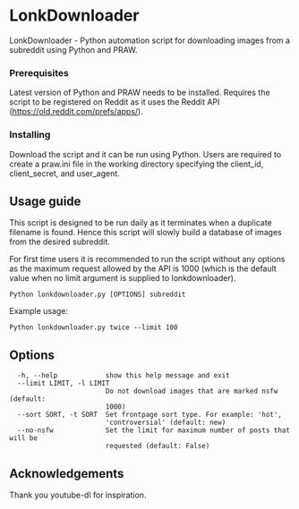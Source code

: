 # LonkDownloader

LonkDownloader - Python automation script for downloading images from a subreddit using Python and PRAW.

### Prerequisites

Latest version of Python and PRAW needs to be installed.
Requires the script to be registered on Reddit as it uses the Reddit API (https://old.reddit.com/prefs/apps/).

### Installing

Download the script and it can be run using Python. Users are required to create a praw.ini file in the working directory specifying the client_id, client_secret, and user_agent.

## Usage guide
This script is designed to be run daily as it terminates when a duplicate filename is found. Hence this script will slowly build a database of images from the desired subreddit.

For first time users it is recommended to run the script without any options as the maximum request allowed by the API is 1000 (which is the default value when no limit argument is supplied to lonkdownloader).

```
Python lonkdownloader.py [OPTIONS] subreddit
```

Example usage:
```
Python lonkdownloader.py twice --limit 100
```

## Options
```            
  -h, --help            show this help message and exit
  --limit LIMIT, -l LIMIT
                        Do not download images that are marked nsfw (default:
                        1000)
  --sort SORT, -t SORT  Set frontpage sort type. For example: 'hot',
                        'controversial' (default: new)
  --no-nsfw             Set the limit for maximum number of posts that will be
                        requested (default: False)
```

## Acknowledgements
Thank you youtube-dl for inspiration.

